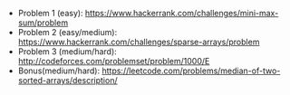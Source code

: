- Problem 1 (easy): https://www.hackerrank.com/challenges/mini-max-sum/problem 
- Problem 2 (easy/medium): https://www.hackerrank.com/challenges/sparse-arrays/problem
- Problem 3 (medium/hard): http://codeforces.com/problemset/problem/1000/E
- Bonus(medium/hard): https://leetcode.com/problems/median-of-two-sorted-arrays/description/
